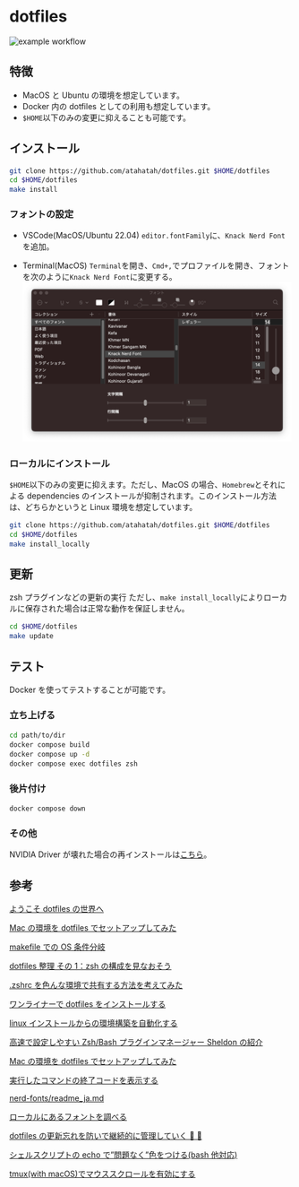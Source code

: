 # dotfiles

![example workflow](https://github.com/atahatah/dotfiles/actions/workflows/main.yml/badge.svg)

## 特徴

- MacOS と Ubuntu の環境を想定しています。
- Docker 内の dotfiles としての利用も想定しています。
- `$HOME`以下のみの変更に抑えることも可能です。

## インストール

```sh
git clone https://github.com/atahatah/dotfiles.git $HOME/dotfiles
cd $HOME/dotfiles
make install
```

### フォントの設定

- VSCode(MacOS/Ubuntu 22.04)
  `editor.fontFamily`に、`Knack Nerd Font`を追加。

- Terminal(MacOS)
  `Terminal`を開き、`Cmd+,`でプロファイルを開き、フォントを次のように`Knack Nerd Font`に変更する。
  ![ターミナルのフォントの変更](img/macos_terminal_font.png)

### ローカルにインストール

`$HOME`以下のみの変更に抑えます。ただし、MacOS の場合、`Homebrew`とそれによる dependencies のインストールが抑制されます。このインストール方法は、どちらかというと Linux 環境を想定しています。

```sh
git clone https://github.com/atahatah/dotfiles.git $HOME/dotfiles
cd $HOME/dotfiles
make install_locally
```

## 更新

zsh プラグインなどの更新の実行
ただし、`make install_locally`によりローカルに保存された場合は正常な動作を保証しません。

```sh
cd $HOME/dotfiles
make update
```

## テスト

Docker を使ってテストすることが可能です。

### 立ち上げる

```sh
cd path/to/dir
docker compose build
docker compose up -d
docker compose exec dotfiles zsh
```

### 後片付け

```sh
docker compose down
```

### その他

NVIDIA Driver が壊れた場合の再インストールは[こちら](ref/nvidia.md)。

## 参考

[ようこそ dotfiles の世界へ](https://qiita.com/yutkat/items/c6c7584d9795799ee164)

[Mac の環境を dotfiles でセットアップしてみた](https://dev.classmethod.jp/articles/joined-mac-dotfiles-customize/)

[makefile での OS 条件分岐](https://qiita.com/minoruGH/items/424c3d61cfe725dc2620)

[dotfiles 整理 その 1：zsh の構成を見なおそう](https://kitakitabauer.hatenablog.com/entry/2016/09/13/173456)

[.zshrc を色んな環境で共有する方法を考えてみた](https://qiita.com/catatsuy/items/00ebf78f56960b6d43c2)

[ワンライナーで dotfiles をインストールする](https://kisqragi.hatenablog.com/entry/2020/02/17/224129)

[linux インストールからの環境構築を自動化する](https://qiita.com/aki-f/items/494cefe0e98cc74249fa)

[高速で設定しやすい Zsh/Bash プラグインマネージャー Sheldon の紹介](https://zenn.dev/ganta/articles/e1e0746136ce67)

[Mac の環境を dotfiles でセットアップしてみた](https://dev.classmethod.jp/articles/joined-mac-dotfiles-customize/)

[実行したコマンドの終了コードを表示する](https://qiita.com/takayuki206/items/f4d0dbb45e5ee2ee698e)

[nerd-fonts/readme_ja.md](https://github.com/ryanoasis/nerd-fonts/blob/master/readme_ja.md#font-patcher)

[ローカルにあるフォントを調べる](https://zenn.dev/sqer/articles/15219df9fab18d)

[dotfiles の更新忘れを防いで継続的に管理していく 🔧 💪](https://korosuke613.hatenablog.com/entry/2021/05/23/mydotfiles)

[シェルスクリプトの echo で”問題なく”色をつける(bash 他対応)](https://qiita.com/ko1nksm/items/095bdb8f0eca6d327233)

[tmux(with macOS)でマウススクロールを有効にする](https://zenn.dev/softoika/scraps/19abddeaa09e12)
